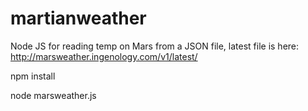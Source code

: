 # martianweather
Node JS for reading temp on Mars from a JSON file, 
latest file is here: http://marsweather.ingenology.com/v1/latest/

npm install

node marsweather.js
